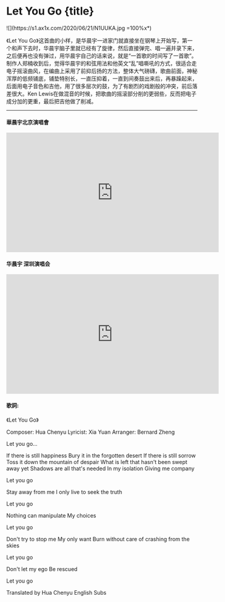 # Let You Go {title}
<div class="background" markdown="1">
![](https://s1.ax1x.com/2020/06/21/N1UUKA.jpg =100%x*)
</div>

《Let You Go》这首曲的小样，是华晨宇一进家门就直接坐在钢琴上开始写，第一个和声下去时，华晨宇脑子里就已经有了旋律，然后直接弹完、唱一遍并录下来，之后便再也没有弹过，用华晨宇自己的话来说，就是“一首歌的时间写了一首歌”。制作人郑楠收到后，觉得华晨宇的和弦用法和他英文“乱”唱嘶吼的方式，很适合走电子摇滚曲风，在编曲上采用了前抑后扬的方法，整体大气磅礴，歌曲前面，神秘浑厚的低频铺底，铺垫特别长，一直压抑着，一直到间奏鼓出来后，再暴躁起来，后面用电子音色和吉他，用了很多层次的鼓，为了有剧烈的戏剧般的冲突，前后落差很大。Ken Lewis在做混音的时候，把歌曲的摇滚部分削的更弱些，反而把电子成分加的更重，最后把吉他做了削减。

---------------------------------
#### 華晨宇北京演唱會

<iframe width="560" height="315" src="https://www.youtube.com/embed/NE7Kv2J8qdk" frameborder="0" allow="accelerometer; autoplay; encrypted-media; gyroscope; picture-in-picture" allowfullscreen></iframe>

#### 华晨宇 深圳演唱会

<iframe width="560" height="315" src="https://www.youtube.com/embed/L6PoGTOG4qw" frameborder="0" allow="accelerometer; autoplay; encrypted-media; gyroscope; picture-in-picture" allowfullscreen></iframe>

#### 歌詞:
《Let You Go》

Composer: Hua Chenyu
Lyricist: Xia Yuan
Arranger: Bernard Zheng

Let you go...

If there is still happiness 
Bury it in the forgotten desert 
If there is still sorrow 
Toss it down the mountain of despair 
What is left that hasn't been swept away yet 
Shadows are all that's needed 
In my isolation
Giving me company 

Let you go

Stay away from me
I only live to seek the truth

Let you go

Nothing can manipulate
My choices

Let you go

Don't try to stop me
My only want
Burn without care of crashing from the skies

Let you go

Don't let my ego
Be rescued

Let you go

Translated by Hua Chenyu English Subs